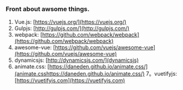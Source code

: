 ### Front about awsome things.

1. Vue.js: [https://vuejs.org/](https://vuejs.org/)
2. Gulpjs: [http://gulpjs.com/](http://gulpjs.com/)
3. webpack: [https://github.com/webpack/webpack](https://github.com/webpack/webpack)
4. awesome-vue: [https://github.com/vuejs/awesome-vue](https://github.com/vuejs/awesome-vue)
5. dynamicsjs: [http://dynamicsjs.com/](dynamicsjs)
6. animate.css: [https://daneden.github.io/animate.css/](animate.csshttps://daneden.github.io/animate.css/)
7。vuetifyjs: [https://vuetifyjs.com](https://vuetifyjs.com)